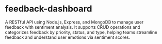 # feedback-dashboard
A RESTful API using Node.js, Express, and MongoDB to manage user feedback with sentiment analysis. It supports CRUD operations and categorizes feedback by priority, status, and type, helping teams streamline feedback and understand user emotions via sentiment scores.
